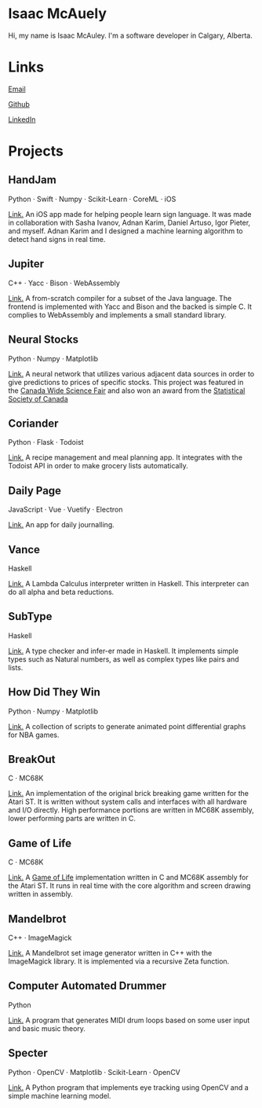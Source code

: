 # Isaac McAuely
Hi, my name is Isaac McAuley. I'm a software developer in Calgary, Alberta.

# Links
[Email](mailto:me@imcauley.com)

[Github](https://github.com/imcauley)

[LinkedIn](https://www.linkedin.com/in/isaac-mcauley-9b3517163/) 

# Projects
## HandJam
Python · Swift · Numpy · Scikit-Learn · CoreML · iOS

[Link.](https://www.youtube.com/watch?v=-0zJtxdkSoU) An iOS app made for helping people learn sign language. It was made in collaboration with Sasha Ivanov, Adnan Karim, Daniel Artuso, Igor Pieter, and myself. Adnan Karim and I designed a machine learning algorithm to detect hand signs in real time. 

## Jupiter 
C++ · Yacc · Bison · WebAssembly

[Link.](https://github.com/imcauley/JupiterCompiler) A from-scratch compiler for a subset of the Java language. The frontend is implemented with Yacc and Bison and the backed is simple C. It complies to WebAssembly and implements a small standard library.

## Neural Stocks
Python · Numpy · Matplotlib 

[Link.](https://github.com/imcauley/Neural-Stocks) A neural network that utilizes various adjacent data sources in order to give predictions to prices of specific stocks. This project was featured in the [Canada Wide Science Fair](https://secure.youthscience.ca/virtualcwsf/projectdetails.php?id=4665&year=2016&province=6&keyword=&name=&categoryid=&divisionid=&challengeid=&regionid=) and also won an award from the [Statistical Society of Canada](https://ssc.ca/en/news/senior-high-school-student-wins-ssc-award)

## Coriander
Python · Flask · Todoist

[Link.](https://github.com/imcauley/Coriander) A recipe management and meal planning app. It integrates with the Todoist API in order to make grocery lists automatically.

## Daily Page
JavaScript · Vue · Vuetify · Electron

[Link.](https://github.com/imcauley/DailyPage) An app for daily journalling. 

## Vance
Haskell

[Link.](https://github.com/imcauley/Vance) A Lambda Calculus interpreter written in Haskell. This interpreter can do all alpha and beta reductions.

## SubType
Haskell

[Link.](https://github.com/imcauley/SubType) A type checker and infer-er made in Haskell. It implements simple types such as Natural numbers, as well as complex types like pairs and lists.

## How Did They Win
Python · Numpy · Matplotlib

[Link.](https://github.com/imcauley/HowDidTheyWin) A collection of scripts to generate animated point differential graphs for NBA games.

## BreakOut
C · MC68K

[Link.](https://github.com/imcauley/Breakout) An implementation of the original brick breaking game written for the Atari ST. It is written without system calls and interfaces with all hardware and I/O directly. High performance portions are written in MC68K assembly, lower performing parts are written in C.

## Game of Life
C · MC68K

[Link.](https://github.com/imcauley/Game-Of-Life) A [Game of Life](https://en.wikipedia.org/wiki/Conway%27s_Game_of_Life) implementation written in C and MC68K assembly for the Atari ST. It runs in real time with the core algorithm and screen drawing written in assembly.

## Mandelbrot
C++ · ImageMagick

[Link.](https://github.com/imcauley/Recursive-Mandelbrot) A Mandelbrot set image generator written in C++ with the ImageMagick library. It is implemented via a recursive Zeta function. 

## Computer Automated Drummer
Python

[Link.](https://github.com/imcauley/Computer-Automated-Drummer) A program that generates MIDI drum loops based on some user input and basic music theory. 

## Specter
Python · OpenCV · Matplotlib · Scikit-Learn · OpenCV

[Link.](https://github.com/imcauley/Specter) A Python program that implements eye tracking using OpenCV and a simple machine learning model. 

